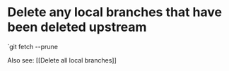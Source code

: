 # Delete any local branches that have been deleted upstream

`git fetch --prune

Also see: [[Delete all local branches]]

